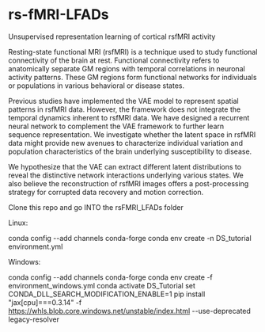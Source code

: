 # rs-fMRI-LFADs
Unsupervised representation learning of cortical rsfMRI activity

Resting-state functional MRI (rsfMRI) is a technique used to study functional connectivity of the brain at rest. Functional connectivity refers to anatomically separate GM regions with temporal correlations in neuronal activity patterns. These GM regions form functional networks for individuals or populations in various behavioral or disease states.

Previous studies have implemented the VAE model to represent spatial patterns in rsfMRI data. However, the framework does not integrate the temporal dynamics inherent to rsfMRI data. We have designed a recurrent neural network to complement the VAE framework to further learn sequence representation. We investigate whether the latent space in rsfMRI data might provide new avenues to characterize individual variation and population characteristics of the brain underlying susceptibility to disease.

We hypothesize that the VAE can extract different latent distributions to reveal the distinctive network interactions underlying various states. We also believe the reconstruction of rsfMRI images offers a post-processing strategy for corrupted data recovery and motion correction.

Clone this repo and go INTO the rsFMRI_LFADs folder

Linux:

conda config --add channels conda-forge
conda env create -n DS_tutorial environment.yml

Windows:

conda config --add channels conda-forge
conda env create -f environment_windows.yml
conda activate DS_Tutorial
set CONDA_DLL_SEARCH_MODIFICATION_ENABLE=1 
pip install "jax[cpu]===0.3.14" -f https://whls.blob.core.windows.net/unstable/index.html --use-deprecated legacy-resolver
